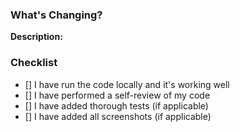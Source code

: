 ### What's Changing?

**Description:**
<!-- Please provide a detailed description of your change, along with the steps to reproduce the change (if any) -->

### Checklist

- [] I have run the code locally and it's working well
- [] I have performed a self-review of my code
- [] I have added thorough tests (if applicable)
- [] I have added all screenshots (if applicable)
